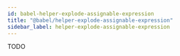 ```yaml
---
id: babel-helper-explode-assignable-expression
title: "@babel/helper-explode-assignable-expression"
sidebar_label: helper-explode-assignable-expression
---
```


TODO

